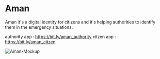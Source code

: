 # Aman

Aman it's a digital identity for citizens and it's helping authorities to identify them in the emergency situations.

authority app : https://bit.ly/aman_authority
citzen app : https://bit.ly/aman_citzen

![Aman-Mockup](https://user-images.githubusercontent.com/28947735/192222855-ddd2fa5a-eed5-40c4-8dfb-bfdb266ee4f6.png)
